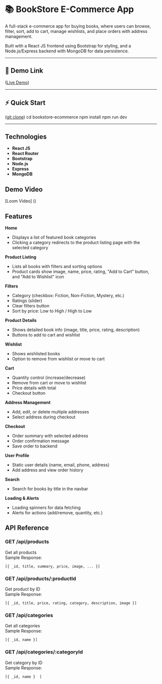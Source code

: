  # 📚 BookStore E-Commerce App

A full-stack e-commerce app for buying books, where users can browse, filter, sort, add to cart, manage wishlists, and place orders with address management.

Built with a React JS frontend using Bootstrap for styling, and a Node.js/Express backend with MongoDB for data persistence.

---

## 🔗 Demo Link

([Live Demo](https://drive.google.com/file/d/11I_-jLhbjTfc4CELpI2cgn16TdzqIMC5/view?usp=sharing))

---

## ⚡ Quick Start

([git clone](https://github.com/pratikyesankar/majorProjectFrontend))
cd bookstore-ecommerce
npm install
npm run dev   

---
## Technologies

- **React JS**
- **React Router**
- **Bootstrap**
- **Node.js**
- **Express**
- **MongoDB**

## Demo Video
[Loom Video] ()

## Features

**Home**
- Displays a list of featured book categories
- Clicking a category redirects to the product listing page with the selected category

**Product Listing**
- Lists all books with filters and sorting options
- Product cards show image, name, price, rating, "Add to Cart" button, and "Add to Wishlist" icon

**Filters**
- Category (checkbox: Fiction, Non-Fiction, Mystery, etc.)
- Ratings (slider)
- Clear filters button
- Sort by price: Low to High / High to Low

**Product Details**
- Shows detailed book info (image, title, price, rating, description)
- Buttons to add to cart and wishlist

**Wishlist**
- Shows wishlisted books
- Option to remove from wishlist or move to cart

**Cart**
- Quantity control (increase/decrease)
- Remove from cart or move to wishlist
- Price details with total
- Checkout button

**Address Management**
- Add, edit, or delete multiple addresses
- Select address during checkout

**Checkout**
- Order summary with selected address
- Order confirmation message
- Save order to backend

**User Profile**
- Static user details (name, email, phone, address)
- Add address and view order history

**Search**
- Search for books by title in the navbar

**Loading & Alerts**
- Loading spinners for data fetching
- Alerts for actions (add/remove, quantity, etc.)


## API Reference

### **GET /api/products**<br>
Get all products<br>
Sample Response:<br>
```
[{ _id, title, summary, price, image, ... }]
```


### **GET /api/products/:productId**<br> 
Get product by ID<br>
Sample Response:<br>  
```
[{ _id, title, price, rating, category, description, image }]
```

### **GET /api/categories**<br>
Get all categories  
Sample Response:  
```
[{ _id, name }]
```

### **GET /api/categories/:categoryId**<br> 
Get category by ID  
Sample Response:  
```
[{ _id, name }  ]
```


